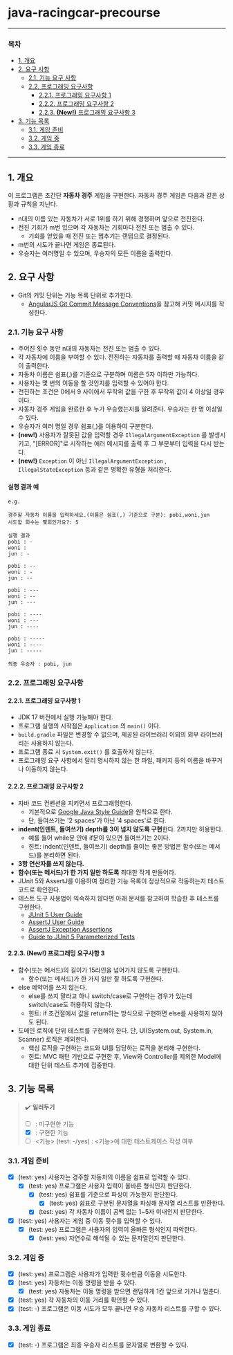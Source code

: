 # java-racingcar-precourse

---

<!-- omit-from-toc -->
### 목차

<!-- TOC start (generated with https://github.com/derlin/bitdowntoc) -->

- [1. 개요](#1-개요)
- [2. 요구 사항](#2-요구-사항)
    * [2.1. 기능 요구 사항](#21-기능-요구-사항)
    * [2.2. 프로그래밍 요구사항](#22-프로그래밍-요구사항)
        + [2.2.1. 프로그래밍 요구사항 1](#221-프로그래밍-요구사항-1)
        + [2.2.2. 프로그래밍 요구사항 2](#222-프로그래밍-요구사항-2)
        + [2.2.3. **(New!)** 프로그래밍 요구사항 3](#223-new-프로그래밍-요구사항-3)
- [3. 기능 목록](#3-기능-목록)
    * [3.1. 게임 준비](#31-게임-준비)
    * [3.2. 게임 중](#32-게임-중)
    * [3.3. 게임 종료](#33-게임-종료)

<!-- TOC end -->

---

## 1. 개요

이 프로그램은 초간단 **자동차 경주** 게임을 구현한다. 자동차 경주 게임은 다음과 같은 상황과 규칙을 지닌다.

- n대의 이름 있는 자동차가 서로 1위를 하기 위해 경쟁하며 앞으로 전진한다.
- 전진 기회가 m번 있으며 각 자동차는 기회마다 전진 또는 멈출 수 있다.
  - 기회를 얻었을 때 전진 또는 멈추기는 랜덤으로 결정된다.
- m번의 시도가 끝나면 게임은 종료된다.
- 우승자는 여러명일 수 있으며, 우승자의 모든 이름을 출력한다.

## 2. 요구 사항

- Git의 커밋 단위는 기능 목록 단위로 추가한다.
    - [AngularJS Git Commit Message Conventions](https://gist.github.com/stephenparish/9941e89d80e2bc58a153)을 참고해 커밋 메시지를 작성한다.

### 2.1. 기능 요구 사항

- 주어진 횟수 동안 n대의 자동차는 전진 또는 멈출 수 있다.
- 각 자동차에 이름을 부여할 수 있다. 전진하는 자동차를 출력할 때 자동차 이름을 같이 출력한다.
- 자동차 이름은 쉼표(,)를 기준으로 구분하며 이름은 5자 이하만 가능하다.
- 사용자는 몇 번의 이동을 할 것인지를 입력할 수 있어야 한다.
- 전진하는 조건은 0에서 9 사이에서 무작위 값을 구한 후 무작위 값이 4 이상일 경우이다.
- 자동차 경주 게임을 완료한 후 누가 우승했는지를 알려준다. 우승자는 한 명 이상일 수 있다.
- 우승자가 여러 명일 경우 쉼표(,)를 이용하여 구분한다.
- **(new!)** 사용자가 잘못된 값을 입력할 경우 `IllegalArgumentException` 를 발생시키고, "[ERROR]"로 시작하는 에러 메시지를 출력 후 그 부분부터 입력을 다시 받는다.
- **(new!)** `Exception` 이 아닌 `IllegalArgumentException` , `IllegalStateException` 등과 같은 명확한 유형을 처리한다.

<!-- omit from toc -->
#### 실행 결과 예

```
e.g.

경주할 자동차 이름을 입력하세요.(이름은 쉼표(,) 기준으로 구분): pobi,woni,jun
시도할 회수는 몇회인가요?: 5

실행 결과
pobi : -
woni :
jun : -

pobi : --
woni : -
jun : --

pobi : ---
woni : --
jun : ---

pobi : ----
woni : ---
jun : ----

pobi : -----
woni : ----
jun : -----

최종 우승자 : pobi, jun
```

### 2.2. 프로그래밍 요구사항

#### 2.2.1. 프로그래밍 요구사항 1

- JDK 17 버전에서 실행 가능해야 한다.
- 프로그램 실행의 시작점은 `Application` 의 `main()` 이다.
- `build.gradle` 파일은 변경할 수 없으며, 제공된 라이브러리 이외의 외부 라이브러리는 사용하지 않는다.
- 프로그램 종료 시 `System.exit()` 를 호출하지 않는다.
- 프로그래밍 요구 사항에서 달리 명시하지 않는 한 파일, 패키지 등의 이름을 바꾸거나 이동하지 않는다.

#### 2.2.2. 프로그래밍 요구사항 2

- 자바 코드 컨벤션을 지키면서 프로그래밍한다.
    - 기본적으로 [Google Java Style Guide](https://google.github.io/styleguide/javaguide.html)을 원칙으로 한다.
    - 단, 들여쓰기는 '2 spaces'가 아닌 '4 spaces'로 한다.
- **indent(인덴트, 들여쓰기) depth를 3이 넘지 않도록 구현**한다. 2까지만 허용한다.
    - 예를 들어 while문 안에 if문이 있으면 들여쓰기는 2이다.
    - 힌트: indent(인덴트, 들여쓰기) depth를 줄이는 좋은 방법은 함수(또는 메서드)를 분리하면 된다.
- **3항 연산자를 쓰지 않는다.**
- **함수(또는 메서드)가 한 가지 일만 하도록** 최대한 작게 만들어라.
- JUnit 5와 AssertJ를 이용하여 정리한 기능 목록이 정상적으로 작동하는지 테스트 코드로 확인한다.
- 테스트 도구 사용법이 익숙하지 않다면 아래 문서를 참고하여 학습한 후 테스트를 구현한다.
    - [JUnit 5 User Guide](https://junit.org/junit5/docs/current/user-guide/)
    - [AssertJ User Guide](https://assertj.github.io/doc/)
    - [AssertJ Exception Assertions](https://www.baeldung.com/assertj-exception-assertion)
    - [Guide to JUnit 5 Parameterized Tests](https://www.baeldung.com/parameterized-tests-junit-5)

####  2.2.3. **(New!)** 프로그래밍 요구사항 3

- 함수(또는 메서드)의 길이가 15라인을 넘어가지 않도록 구현한다.
  - 함수(또는 메서드)가 한 가지 일만 잘 하도록 구현한다.
- else 예약어를 쓰지 않는다.
  - else를 쓰지 말라고 하니 switch/case로 구현하는 경우가 있는데 switch/case도 허용하지 않는다.
  - 힌트: if 조건절에서 값을 return하는 방식으로 구현하면 else를 사용하지 않아도 된다.
- 도메인 로직에 단위 테스트를 구현해야 한다. 단, UI(System.out, System.in, Scanner) 로직은 제외한다.
  - 핵심 로직을 구현하는 코드와 UI를 담당하는 로직을 분리해 구현한다.
  - 힌트: MVC 패턴 기반으로 구현한 후, View와 Controller를 제외한 Model에 대한 단위 테스트 추가에 집중한다.



## 3. 기능 목록

> ✔️ **일러두기**
> - [ ] : 미구현한 기능
> - [x] : 구현한 기능
> - [ ] <기능> (test: -/yes) : <기능>에 대한 테스트케이스 작성 여부

### 3.1. 게임 준비

- [x] (test: yes) 사용자는 경주할 자동차의 이름을 쉼표로 입력할 수 있다.
  - [x] (test: yes) 프로그램은 사용자 입력이 올바른 형식인지 판단한다.
    - [x] (test: yes) 쉼표를 기준으로 파싱이 가능한지 판단한다.
      - [x] (test: yes) 쉼표로 구분된 문자열을 파싱해 문자열 리스트를 반환한다.
    - [x] (test: yes) 각 자동차 이름이 공백 없는 1~5자 이내인지 판단한다.
- [x] (test: yes) 사용자는 게임 중 이동 횟수를 입력할 수 있다.
  - [x] (test: yes) 프로그램은 사용자의 입력이 올바른 형식인지 파악한다.
    - [x] (test: yes) 자연수로 해석될 수 있는 문자열인지 판단한다.

### 3.2. 게임 중

- [x] (test: yes) 프로그램은 사용자가 입력한 횟수만큼 이동을 시도한다.
- [x] (test: yes) 자동차는 이동 명령을 받을 수 있다.
  - [x] (test: yes) 자동차는 이동 명령을 받으면 랜덤하게 1칸 앞으로 가거나 멈춘다.
- [x] (test: yes) 각 자동차의 이동 거리를 확인할 수 있다.
- [x] (test: -) 프로그램은 이동 시도가 모두 끝나면 우승 자동차 리스트를 구할 수 있다.

### 3.3. 게임 종료

- [x] (test: -) 프로그램은 최종 우승자 리스트를 문자열로 변환할 수 있다.